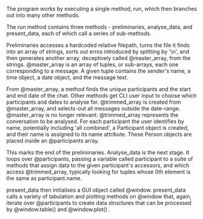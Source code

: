 The program works by executing a single method, run, which then branches out into many other methods.

The run method contains three methods - preliminaries, analyse_data, and present_data, each of which call a series of sub-methods.

Preliminaries accesses a hardcoded relative filepath, turns the file it finds into an array of strings, sorts out erros introduced by splitting by '\n', and then generates another array, deceptively called @master_array, from the strings. @master_array is an array of tuples, or sub-arrays, each one corresponding to a message. A given tuple contains the sender's name, a time object, a date object, and the message text. 

From @master_array, a method finds the unique participants and the start and end date of the chat. Other methods get CLI user input to choose which participants and dates to analyse for. @trimmed_array is created from @master_array, and selects-out all messages outside the date-range. @master_array is no longer relevant: @trimmed_array represents the conversation to be analysed. For each participant the user identifies by name, potentially including 'all combined', a Participant object is created, and their name is assigned to its name attribute. These Person objects are placed inside an @participants array. 

This marks the end of the preliminaries. Analyse_data is the next stage. It loops over @participants, passing a variable called participant to a suite of methods that assign data to the given participant's accessors, and which access @trimmed_array, typically looking for tuples whose 0th element is the same as participant.name. 

present_data then initialises a GUI object called @window. present_data calls a variety of tabulation and plotting methods on @window that, again, iterate over @participants to create data structures that can be processed by @window.table() and @window.plot() . 
